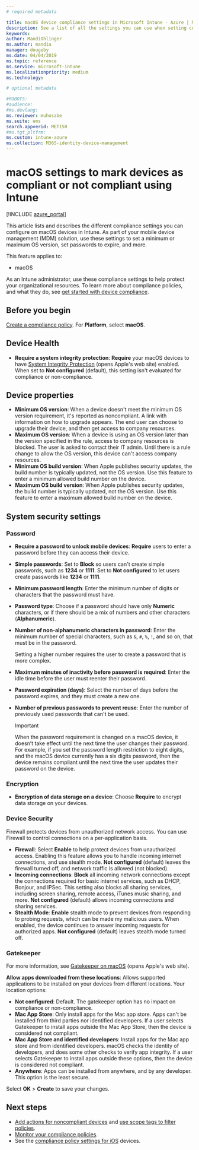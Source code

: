 ```yaml
---
# required metadata

title: macOS device compliance settings in Microsoft Intune - Azure | Microsoft Docs
description: See a list of all the settings you can use when setting compliance for your macOS devices in Microsoft Intune. Require Apple's system integrity protection, set password restrictions, require a firewall, allow gatekeeper, and more.
keywords:
author: MandiOhlinger
ms.author: mandia
manager: dougeby
ms.date: 04/04/2019
ms.topic: reference
ms.service: microsoft-intune
ms.localizationpriority: medium
ms.technology:

# optional metadata

#ROBOTS:
#audience:
#ms.devlang:
ms.reviewer: muhosabe
ms.suite: ems
search.appverid: MET150
#ms.tgt_pltfrm:
ms.custom: intune-azure
ms.collection: M365-identity-device-management
---
```


# macOS settings to mark devices as compliant or not compliant using Intune

[!INCLUDE [azure_portal](./includes/azure_portal.md)]

This article lists and describes the different compliance settings you can configure on macOS devices in Intune. As part of your mobile device management (MDM) solution, use these settings to set a minimum or maximum OS version, set passwords to expire, and more.

This feature applies to:

- macOS

As an Intune administrator, use these compliance settings to help protect your organizational resources. To learn more about compliance policies, and what they do, see [get started with device compliance](device-compliance-get-started.md).

## Before you begin

[Create a compliance policy](create-compliance-policy.md#create-the-policy). For **Platform**, select **macOS**.

## Device Health

- **Require a system integrity protection**: **Require** your macOS devices to have [System Integrity Protection](https://support.apple.com/HT204899) (opens Apple's web site) enabled. When set to **Not configured** (default), this setting isn't evaluated for compliance or non-compliance.

## Device properties

- **Minimum OS version**: When a device doesn't meet the minimum OS version requirement, it's reported as noncompliant. A link with information on how to upgrade appears. The end user can choose to upgrade their device, and then get access to company resources.
- **Maximum OS version**: When a device is using an OS version later than the version specified in the rule, access to company resources is blocked. The user is asked to contact their IT admin. Until there is a rule change to allow the OS version, this device can't access company resources.
- **Minimum OS build version**: When Apple publishes security updates, the build number is typically updated, not the OS version. Use this feature to enter a minimum allowed build number on the device.
- **Maximum OS build version**: When Apple publishes security updates, the build number is typically updated, not the OS version. Use this feature to enter a maximum allowed build number on the device.

## System security settings

### Password

- **Require a password to unlock mobile devices**: **Require** users to enter a password before they can access their device.
- **Simple passwords**: Set to **Block** so users can't create simple passwords, such as **1234** or **1111**. Set to **Not configured** to let users create passwords like **1234** or **1111**.
- **Minimum password length**: Enter the minimum number of digits or characters that the password must have.
- **Password type**: Choose if a password should have only **Numeric** characters, or if there should be a mix of numbers and other characters (**Alphanumeric**).
- **Number of non-alphanumeric characters in password**: Enter the minimum number of special characters, such as `&`, `#`, `%`, `!`, and so on, that must be in the password.

    Setting a higher number requires the user to create a password that is more complex.

- **Maximum minutes of inactivity before password is required**: Enter the idle time before the user must reenter their password.
- **Password expiration (days)**: Select the number of days before the password expires, and they must create a new one.
- **Number of previous passwords to prevent reuse**: Enter the number of previously used passwords that can't be used.

    > [!IMPORTANT]
    > When the password requirement is changed on a macOS device, it doesn’t take effect until the next time the user changes their password. For example, if you set the password length restriction to eight digits, and the macOS device currently has a six digits password, then the device remains compliant until the next time the user updates their password on the device.

### Encryption

- **Encryption of data storage on a device**: Choose **Require** to encrypt data storage on your devices.

### Device Security

Firewall protects devices from unauthorized network access. You can use Firewall to control connections on a per-application basis. 

- **Firewall**: Select **Enable** to help protect devices from unauthorized access. Enabling this feature allows you to handle incoming internet connections, and use stealth mode. **Not configured** (default) leaves the firewall turned off, and network traffic is allowed (not blocked).
- **Incoming connections**: **Block** all incoming network connections except the connections required for basic internet services, such as DHCP, Bonjour, and IPSec. This setting also blocks all sharing services, including screen sharing, remote access, iTunes music sharing, and more. **Not configured** (default) allows incoming connections and sharing services.
- **Stealth Mode**: **Enable** stealth mode to prevent devices from responding to probing requests, which can be made my malicious users. When enabled, the device continues to answer incoming requests for authorized apps. **Not configured** (default) leaves stealth mode turned off.

### Gatekeeper

For more information, see [Gatekeeper on macOS](https://support.apple.com/HT202491) (opens Apple's web site).

**Allow apps downloaded from these locations**: Allows supported applications to be installed on your devices from different locations. Your location options:

- **Not configured**: Default. The gatekeeper option has no impact on compliance or non-compliance. 
- **Mac App Store**: Only install apps for the Mac app store. Apps can't be installed from third parties nor identified developers. If a user selects Gatekeeper to install apps outside the Mac App Store, then the device is considered not compliant.
- **Mac App Store and identified developers**: Install apps for the Mac app store and from identified developers. macOS checks the identity of developers, and does some other checks to verify app integrity. If a user selects Gatekeeper to install apps outside these options, then the device is considered not compliant.
- **Anywhere**: Apps can be installed from anywhere, and by any developer. This option is the least secure.

Select **OK** > **Create** to save your changes.

## Next steps

- [Add actions for noncompliant devices](actions-for-noncompliance.md) and [use scope tags to filter policies](scope-tags.md).
- [Monitor your compliance policies](compliance-policy-monitor.md).
- See the [compliance policy settings for iOS](compliance-policy-create-ios.md) devices.
